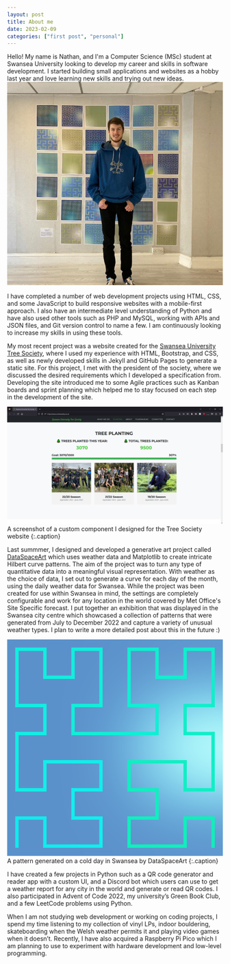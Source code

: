 ```yaml
---
layout: post
title: About me
date: 2023-02-09
categories: ["first post", "personal"]
---
```

Hello! My name is Nathan, and I'm a Computer Science (MSc) student at Swansea University looking to develop my career and skills in software development. I started building small applications and websites as a hobby last year and love learning new skills and trying out new ideas.  
![me](assets/../../../assets/img/2023-02-09-about-me/me.jpg)  

I have completed a number of web development projects using HTML, CSS, and some JavaScript to build responsive websites with a mobile-first approach. I also have an intermediate level understanding  of Python and have also used other tools such as PHP and MySQL, working with APIs and JSON files, and Git version control to name a few. I am continuously looking to increase my skills in using these tools.  

My most recent project was a website created for the [Swansea University Tree Society](https://www.sutreesociety.co.uk/), where I used my experience with HTML, Bootstrap, and CSS, as well as newly developed skills in Jekyll and GitHub Pages to generate a static site. For this project, I met with the president of the society, where we discussed the desired requirements which I developed a specification from. Developing the site introduced me to some Agile practices such as Kanban boards and sprint planning which helped me to stay focused on each step in the development of the site.  

![tree society website screenshot](assets/../../../assets/img/2023-02-09-about-me/treesoc.png)
A screenshot of a custom component I designed for the Tree Society website
{:.caption}

Last summmer, I designed and developed a generative art project called [DataSpaceArt](https://github.com/corndogit/DataSpaceArt) which uses weather data and Matplotlib to create intricate Hilbert curve patterns. The aim of the project was to turn any type of quantitative data into a meaningful visual representation. With weather as the choice of data, I set out to generate a curve for each day of the month, using the daily weather data for Swansea. While the project was been created for use within Swansea in mind, the settings are completely configurable and work for any location in the world covered by Met Office's Site Specific forecast. I put together an exhibition that was displayed in the Swansea city centre which showcased a collection of patterns that were generated from July to December 2022 and capture a variety of unusual weather types. I plan to write a more detailed post about this in the future :)  

![dataspaceart pattern](assets/../../../assets/img/2023-02-09-about-me/pattern.png)  
A pattern generated on a cold day in Swansea by DataSpaceArt
{:.caption}

 I have created a few projects in Python such as a QR code generator and reader app with a custom UI, and a Discord bot which users can use to get a weather report for any city in the world and generate or read QR codes. I also participated in Advent of Code 2022, my university’s Green Book Club, and a few LeetCode problems using Python.  

When I am not studying web development or working on coding projects, I spend my time listening to my collection of vinyl LPs, indoor bouldering, skateboarding when the Welsh weather permits it and playing video games when it doesn’t. Recently, I have also acquired a Raspberry Pi Pico which I am planning to use to experiment with hardware development and low-level programming.
